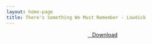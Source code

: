 ```yaml
---
layout: home-page
title: There's Something We Must Remember - Lowdick
---
```


<center>
<a href="https://drive.google.com/uc?authuser=0&id=1T7tlSvtxOA65yW2v_qKFk2Q_mxXFFPDv&export=download" ><i class="fa fa-caret-down" aria-hidden="true"></i>&nbsp; &nbsp;Download</a>
</center>
